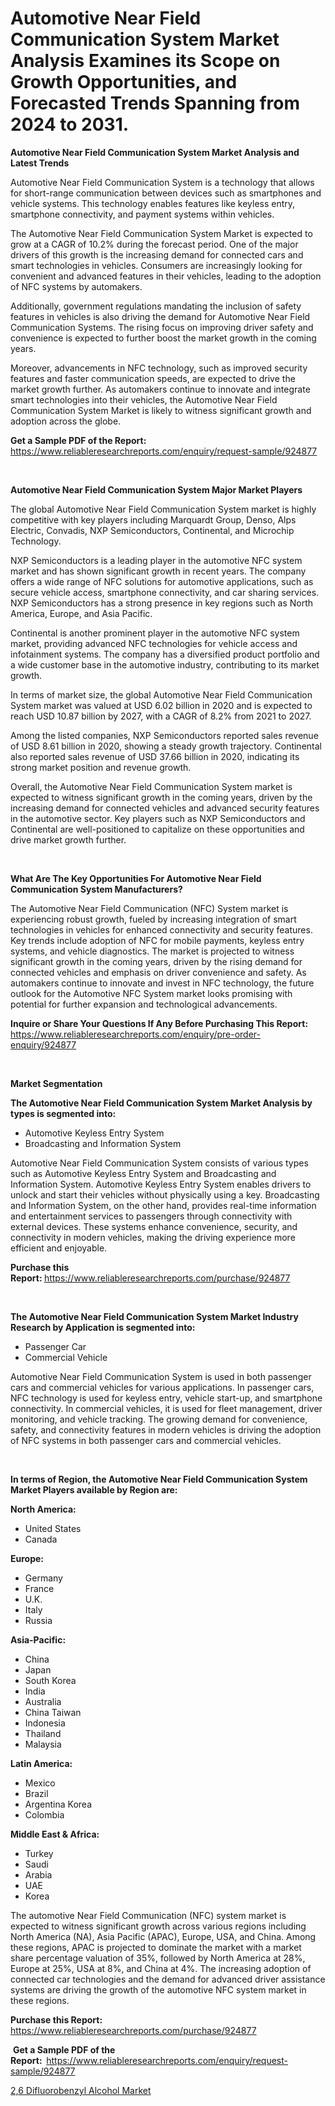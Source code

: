 <p><h1>Automotive Near Field Communication System Market Analysis Examines its Scope on Growth Opportunities, and Forecasted Trends Spanning from 2024 to 2031.</h1></p><p><strong>Automotive Near Field Communication System Market Analysis and Latest Trends</strong></p>
<p><p>Automotive Near Field Communication System is a technology that allows for short-range communication between devices such as smartphones and vehicle systems. This technology enables features like keyless entry, smartphone connectivity, and payment systems within vehicles. </p><p>The Automotive Near Field Communication System Market is expected to grow at a CAGR of 10.2% during the forecast period. One of the major drivers of this growth is the increasing demand for connected cars and smart technologies in vehicles. Consumers are increasingly looking for convenient and advanced features in their vehicles, leading to the adoption of NFC systems by automakers.</p><p>Additionally, government regulations mandating the inclusion of safety features in vehicles is also driving the demand for Automotive Near Field Communication Systems. The rising focus on improving driver safety and convenience is expected to further boost the market growth in the coming years.</p><p>Moreover, advancements in NFC technology, such as improved security features and faster communication speeds, are expected to drive the market growth further. As automakers continue to innovate and integrate smart technologies into their vehicles, the Automotive Near Field Communication System Market is likely to witness significant growth and adoption across the globe.</p></p>
<p><strong>Get a Sample PDF of the Report:&nbsp;</strong> <a href="https://www.reliableresearchreports.com/enquiry/request-sample/924877">https://www.reliableresearchreports.com/enquiry/request-sample/924877</a></p>
<p>&nbsp;</p>
<p><strong>Automotive Near Field Communication System Major Market Players</strong></p>
<p><p>The global Automotive Near Field Communication System market is highly competitive with key players including Marquardt Group, Denso, Alps Electric, Convadis, NXP Semiconductors, Continental, and Microchip Technology.</p><p>NXP Semiconductors is a leading player in the automotive NFC system market and has shown significant growth in recent years. The company offers a wide range of NFC solutions for automotive applications, such as secure vehicle access, smartphone connectivity, and car sharing services. NXP Semiconductors has a strong presence in key regions such as North America, Europe, and Asia Pacific.</p><p>Continental is another prominent player in the automotive NFC system market, providing advanced NFC technologies for vehicle access and infotainment systems. The company has a diversified product portfolio and a wide customer base in the automotive industry, contributing to its market growth.</p><p>In terms of market size, the global Automotive Near Field Communication System market was valued at USD 6.02 billion in 2020 and is expected to reach USD 10.87 billion by 2027, with a CAGR of 8.2% from 2021 to 2027.</p><p>Among the listed companies, NXP Semiconductors reported sales revenue of USD 8.61 billion in 2020, showing a steady growth trajectory. Continental also reported sales revenue of USD 37.66 billion in 2020, indicating its strong market position and revenue growth.</p><p>Overall, the Automotive Near Field Communication System market is expected to witness significant growth in the coming years, driven by the increasing demand for connected vehicles and advanced security features in the automotive sector. Key players such as NXP Semiconductors and Continental are well-positioned to capitalize on these opportunities and drive market growth further.</p></p>
<p>&nbsp;</p>
<p><strong>What Are The Key Opportunities For Automotive Near Field Communication System Manufacturers?</strong></p>
<p><p>The Automotive Near Field Communication (NFC) System market is experiencing robust growth, fueled by increasing integration of smart technologies in vehicles for enhanced connectivity and security features. Key trends include adoption of NFC for mobile payments, keyless entry systems, and vehicle diagnostics. The market is projected to witness significant growth in the coming years, driven by the rising demand for connected vehicles and emphasis on driver convenience and safety. As automakers continue to innovate and invest in NFC technology, the future outlook for the Automotive NFC System market looks promising with potential for further expansion and technological advancements.</p></p>
<p><strong>Inquire or Share Your Questions If Any Before Purchasing This Report:</strong> <a href="https://www.reliableresearchreports.com/enquiry/pre-order-enquiry/924877">https://www.reliableresearchreports.com/enquiry/pre-order-enquiry/924877</a></p>
<p>&nbsp;</p>
<p><strong>Market Segmentation</strong></p>
<p><strong>The Automotive Near Field Communication System Market Analysis by types is segmented into:</strong></p>
<p><ul><li>Automotive Keyless Entry System</li><li>Broadcasting and Information System</li></ul></p>
<p><p>Automotive Near Field Communication System consists of various types such as Automotive Keyless Entry System and Broadcasting and Information System. Automotive Keyless Entry System enables drivers to unlock and start their vehicles without physically using a key. Broadcasting and Information System, on the other hand, provides real-time information and entertainment services to passengers through connectivity with external devices. These systems enhance convenience, security, and connectivity in modern vehicles, making the driving experience more efficient and enjoyable.</p></p>
<p><strong>Purchase this Report:&nbsp;</strong><a href="https://www.reliableresearchreports.com/purchase/924877">https://www.reliableresearchreports.com/purchase/924877</a></p>
<p>&nbsp;</p>
<p><strong>The Automotive Near Field Communication System Market Industry Research by Application is segmented into:</strong></p>
<p><ul><li>Passenger Car</li><li>Commercial Vehicle</li></ul></p>
<p><p>Automotive Near Field Communication System is used in both passenger cars and commercial vehicles for various applications. In passenger cars, NFC technology is used for keyless entry, vehicle start-up, and smartphone connectivity. In commercial vehicles, it is used for fleet management, driver monitoring, and vehicle tracking. The growing demand for convenience, safety, and connectivity features in modern vehicles is driving the adoption of NFC systems in both passenger cars and commercial vehicles.</p></p>
<p>&nbsp;</p>
<p><strong>In terms of Region, the Automotive Near Field Communication System Market Players available by Region are:</strong></p>
<p>
    <p> <strong> North America: </strong>
        <ul>
            <li>United States</li>
            <li>Canada</li>
        </ul>
        </p> 
    <p> <strong> Europe: </strong>
        <ul>
            <li>Germany</li>
            <li>France</li>
            <li>U.K.</li>
            <li>Italy</li>
            <li>Russia</li>
        </ul>
        </p> 
    <p> <strong> Asia-Pacific: </strong>
        <ul>
            <li>China</li>
            <li>Japan</li>
            <li>South Korea</li>
            <li>India</li>
            <li>Australia</li>
            <li>China Taiwan</li>
            <li>Indonesia</li>
            <li>Thailand</li>
            <li>Malaysia</li>
        </ul>
        </p> 
    <p> <strong> Latin America: </strong>
        <ul>
            <li>Mexico</li>
            <li>Brazil</li>
            <li>Argentina Korea</li>
            <li>Colombia</li>
        </ul>
        </p> 
    <p> <strong> Middle East & Africa: </strong>
        <ul>
            <li>Turkey</li>
            <li>Saudi</li>
            <li>Arabia</li>
            <li>UAE</li>
            <li>Korea</li>
        </ul>
    </p>
    </p>
<p><p>The automotive Near Field Communication (NFC) system market is expected to witness significant growth across various regions including North America (NA), Asia Pacific (APAC), Europe, USA, and China. Among these regions, APAC is projected to dominate the market with a market share percentage valuation of 35%, followed by North America at 28%, Europe at 25%, USA at 8%, and China at 4%. The increasing adoption of connected car technologies and the demand for advanced driver assistance systems are driving the growth of the automotive NFC system market in these regions.</p></p>
<p><strong>Purchase this Report: </strong><a href="https://www.reliableresearchreports.com/purchase/924877">https://www.reliableresearchreports.com/purchase/924877</a></p>
<p>&nbsp;<strong>Get a Sample PDF of the Report:&nbsp;&nbsp;</strong><a href="https://www.reliableresearchreports.com/enquiry/request-sample/924877">https://www.reliableresearchreports.com/enquiry/request-sample/924877</a></p>
<p><strong></strong></p>
<p><p><a href="https://github.com/bracarafogo/Market-Research-Report-List-2/blob/main/26-difluorobenzyl-alcohol-market.md">2,6 Difluorobenzyl Alcohol Market</a></p></p>